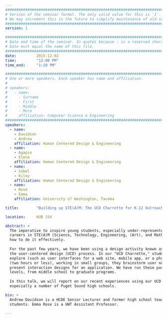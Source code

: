 ```yaml
---
################################################################################
# Version of the seminar format. The only valid value for this is '1'. 
# We may increment this in the future to simplify maintenance of old seminars.
################################################################################
version: 1

################################################################################
# Date and time of the seminar. In quotes because : is a reserved character.
# Date must equal the name of this file.
################################################################################
date:         2015-12-02
time:         "12:00 PM"
time_end:     "1:20 PM"

################################################################################
# One or more speakers. Each speaker has name and affiliation.
#
# speakers:
#   - name: 
#     - Surname
#     - First
#     - Middle
#     - More
#     affiliation: Computer Science & Engineering 
################################################################################
speakers:
  - name:
    - Davidson
    - Andrew
    affiliation: Human Centered Design & Engineering
  - name:
    - Agapie
    - Elena
    affiliation: Human Centered Design & Engineering
  - name:
    - Sobel
    - Kiley
    affiliation: Human Centered Design & Engineering
  - name:
    - Rose
    - Emma
    affiliation: University of Washington, Tacoma

title:        "Building up STE(A)M: The UCD Charrette for K-12 Outreach"

location:     HUB 334

abstract: >
  The imperative to inspire young students, especially under-represented minorities and women, to pursue education and 
  careers in STE(A)M (Science, Technology, Engineering, (Art), and Math) fields is well known. The burning question is 
  how to do it effectively.
  
  For the past few years, we have been using a design activity known as a charrette as a way to introduce students to 
  the user-centered design (UCD) process. In our "UCD Charrette," students are given a particular design space to 
  explore (such as user interfaces for a web site, mobile app, or a physical device). In a very short period of time 
  (two hours or less), working in small groups, they brainstorm user needs, develop use-case scenarios, and create and 
  present interaction designs for an application. We have run these participatory workshops with students at various 
  levels, from middle school to graduate programs.
  
  In this talk, we will report on our recent experiences using our UCD Charrette in a variety of outreach efforts, most 
  especially a number of Puget Sound high schools.

bio: >
  Andrew Davidson is a HCDE Senior Lecturer and former high school teacher, and Elena Agapie and Kiley Sobel are HCDE PhD 
  students. Emma Rose is a UWT Assistant Professor.
  
---
```

